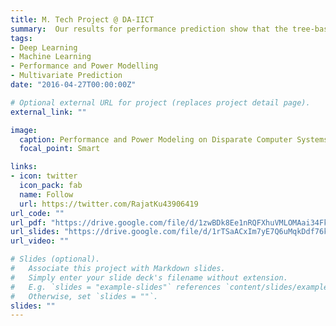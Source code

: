 ```yaml
---
title: M. Tech Project @ DA-IICT
summary:  Our results for performance prediction show that the tree-based machine-learning models outperform all other models with median absolute percentage error of less than 5% followed by bagging and boosting models that help to improve weak learners. We have collected performance data both from simulation-based hardware as well as from physical systems and observed that prediction accuracy is higher on simulation-based hardware due to its deterministic nature as compared to physical systems. Moreover in physical systems, prediction accuracy of memory-bound applications is higher as compared to compute-bound algorithms due to manufacturer variability in processors. Furthermore, our result shows the prediction error of 15% in case of cross-systems prediction whereas in case of the cross-platform prediction error of 17% for simulation-based X86 to ARM prediction and 23% for physical Intel Core to Intel-Xeon system using best performing tree-based machine-learning model. We have employed several machine learning univariate or multivariate models for our experiments. Our result shows that runtime and power prediction accuracy of more than 80% and 90% respectively is achieved for multivariate deep neural network model in cross-platform prediction. Similarly, for cross-system prediction runtime accuracy of 90% and power accuracy of 75% is achieved for the multivariate deep neural network
tags:
- Deep Learning
- Machine Learning
- Performance and Power Modelling
- Multivariate Prediction
date: "2016-04-27T00:00:00Z"

# Optional external URL for project (replaces project detail page).
external_link: ""

image:
  caption: Performance and Power Modeling on Disparate Computer Systems Using Machine Learning
  focal_point: Smart

links:
- icon: twitter
  icon_pack: fab
  name: Follow
  url: https://twitter.com/RajatKu43906419
url_code: ""
url_pdf: "https://drive.google.com/file/d/1zwBDk8Ee1nRQFXhuVMLOMAai34FkCSZt/view?usp=sharing"
url_slides: "https://drive.google.com/file/d/1rTSaACxIm7yE7Q6uMqkDdf76kvh8xSW_/view?usp=sharing"
url_video: ""

# Slides (optional).
#   Associate this project with Markdown slides.
#   Simply enter your slide deck's filename without extension.
#   E.g. `slides = "example-slides"` references `content/slides/example-slides.md`.
#   Otherwise, set `slides = ""`.
slides: ""
---
```


